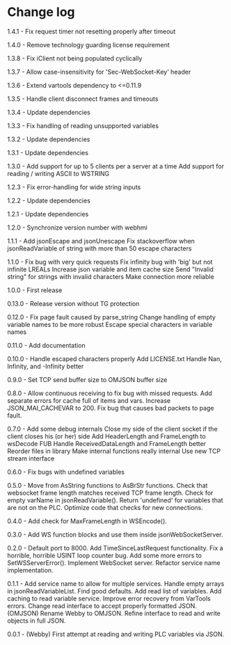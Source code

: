 # Change log

1.4.1 - Fix request timer not resetting properly after timeout

1.4.0 - Remove technology guarding license requirement

1.3.8 - Fix iClient not being populated cyclically

1.3.7 - Allow case-insensitivity for 'Sec-WebSocket-Key' header

1.3.6 - Extend vartools dependency to <=0.11.9

1.3.5 - Handle client disconnect frames and timeouts

1.3.4 - Update dependencies

1.3.3 - Fix handling of reading unsupported variables

1.3.2 - Update dependencies

1.3.1 - Update dependencies

1.3.0 - Add support for up to 5 clients per a server at a time
        Add support for reading / writing ASCII to WSTRING

1.2.3 - Fix error-handling for wide string inputs

1.2.2 - Update dependencies 

1.2.1 - Update dependencies 

1.2.0 - Synchronize version number with webhmi

1.1.1 - Add jsonEscape and jsonUnescape
		Fix stackoverflow when jsonReadVariable of string with more than 50 escape characters

1.1.0 - Fix bug with very quick requests
		Fix infinity bug with 'big' but not infinite LREALs
		Increase json variable and item cache size 
		Send "Invalid string" for strings with invalid characters
		Make connection more reliable

1.0.0 - First release

0.13.0 - Release version without TG protection

0.12.0 - Fix page fault caused by parse_string
		Change handling of empty variable names to be more robust
		Escape special characters in variable names

0.11.0 - Add documentation

0.10.0 - Handle escaped characters properly
		Add LICENSE.txt
		Handle Nan, Infinity, and -Infinity better

0.9.0 - Set TCP send buffer size to OMJSON buffer size

0.8.0 - Allow continuous receiving to fix bug with missed requests.
		Add separate errors for cache full of items and vars.
		Increase JSON_MAI_CACHEVAR to 200.
		Fix bug that causes bad packets to page fault.

0.7.0 - Add some debug internals
		Close my side of the client socket if the client closes his (or her) side
		Add HeaderLength and FrameLength to wsDecode FUB
		Handle ReceivedDataLength and FrameLength better
		Reorder files in library
		Make internal functions really internal
		Use new TCP stream interface

0.6.0 - Fix bugs with undefined variables

0.5.0 - Move from AsString functions to AsBrStr functions.
		Check that websocket frame length matches received TCP frame length.
		Check for empty varName in jsonReadVariable().
		Return 'undefined' for variables that are not on the PLC.
		Optimize code that checks for new connections.

0.4.0 - Add check for MaxFrameLength in WSEncode().

0.3.0 - Add WS function blocks and use them inside jsonWebSocketServer.

0.2.0 - Default port to 8000.
		Add TimeSinceLastRequest functionality.
		Fix a horrible, horrible USINT loop counter bug.
		Add some more errors to SetWSServerError().
		Implement WebSocket server.
		Refactor service name implementation.

0.1.1 - Add service name to allow for multiple services.
		Handle empty arrays in jsonReadVariableList.
		Find good defaults.
		Add read list of variables.
		Add caching to read variable service.
		Improve error recovery from VarTools errors.
		Change read interface to accept properly formatted JSON.
		(OMJSON) Rename Webby to OMJSON.
		Refine interface to read and write objects in full JSON.

0.0.1 - (Webby) First attempt at reading and writing PLC variables via JSON.
